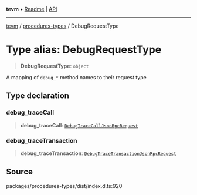 **tevm** • [Readme](../../README.md) \| [API](../../modules.md)

***

[tevm](../../README.md) / [procedures-types](../README.md) / DebugRequestType

# Type alias: DebugRequestType

> **DebugRequestType**: `object`

A mapping of `debug_*` method names to their request type

## Type declaration

### debug\_traceCall

> **debug\_traceCall**: [`DebugTraceCallJsonRpcRequest`](DebugTraceCallJsonRpcRequest.md)

### debug\_traceTransaction

> **debug\_traceTransaction**: [`DebugTraceTransactionJsonRpcRequest`](DebugTraceTransactionJsonRpcRequest.md)

## Source

packages/procedures-types/dist/index.d.ts:920
